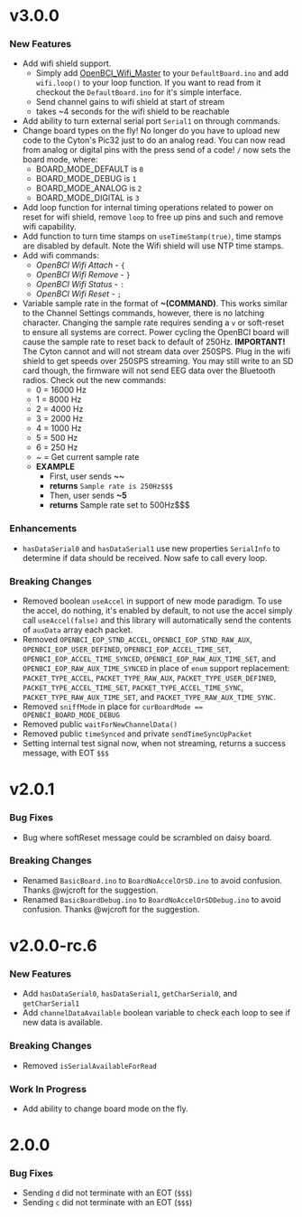 # v3.0.0

### New Features

* Add wifi shield support.
   * Simply add [OpenBCI_Wifi_Master](https://github.com/OpenBCI/OpenBCI_Wifi_Master_Library) to your `DefaultBoard.ino` and add `wifi.loop()` to your loop function. If you want to read from it checkout the `DefaultBoard.ino` for it's simple interface.
   * Send channel gains to wifi shield at start of stream
   * takes ~4 seconds for the wifi shield to be reachable
* Add ability to turn external serial port `Serial1` on through commands.
* Change board types on the fly! No longer do you have to upload new code to the Cyton's Pic32 just to do an analog read. You can now read from analog or digital pins with the press send of a code! `/` now sets the board mode, where:
   * BOARD_MODE_DEFAULT is `0`
   * BOARD_MODE_DEBUG is `1`
   * BOARD_MODE_ANALOG is `2`
   * BOARD_MODE_DIGITAL is `3`
* Add loop function for internal timing operations related to power on reset for wifi shield, remove `loop` to free up pins and such and remove wifi capability.
* Add function to turn time stamps on `useTimeStamp(true)`, time stamps are disabled by default. Note the Wifi shield will use NTP time stamps.
* Add wifi commands:
   * _OpenBCI Wifi Attach_ - `{`
   * _OpenBCI Wifi Remove_ - `}`
   * _OpenBCI Wifi Status_ - `:`
   * _OpenBCI Wifi Reset_ - `;`
* Variable sample rate in the format of **~(COMMAND)**. This works similar to the Channel Settings commands, however, there is no latching character. Changing the sample rate requires sending a `v` or soft-reset to ensure all systems are correct. Power cycling the OpenBCI board will cause the sample rate to reset back to default of 250Hz. **IMPORTANT!** The Cyton cannot and will not stream data over 250SPS. Plug in the wifi shield to get speeds over 250SPS streaming. You may still write to an SD card though, the firmware will not send EEG data over the Bluetooth radios. Check out the new commands:
   * 0 = 16000 Hz
   * 1 = 8000 Hz
   * 2 = 4000 Hz
   * 3 = 2000 Hz
   * 4 = 1000 Hz
   * 5 = 500 Hz
   * 6 = 250 Hz
   * ~ = Get current sample rate
   * **EXAMPLE**
      * First, user sends **~~**
      * **returns** `Sample rate is 250Hz$$$`
      * Then, user sends **~5**
      * **returns** Sample rate set to 500Hz$$$

### Enhancements

* `hasDataSerial0` and `hasDataSerial1` use new properties `SerialInfo` to determine if data should be received. Now safe to call every loop.

### Breaking Changes

* Removed boolean `useAccel` in support of new mode paradigm. To use the accel, do nothing, it's enabled by default, to not use the accel simply call `useAccel(false)` and this library will automatically send the contents of `auxData` array each packet.
* Removed `OPENBCI_EOP_STND_ACCEL`, `OPENBCI_EOP_STND_RAW_AUX`, `OPENBCI_EOP_USER_DEFINED`, `OPENBCI_EOP_ACCEL_TIME_SET`, `OPENBCI_EOP_ACCEL_TIME_SYNCED`, `OPENBCI_EOP_RAW_AUX_TIME_SET`, and `OPENBCI_EOP_RAW_AUX_TIME_SYNCED` in place of `enum` support replacement: `PACKET_TYPE_ACCEL`, `PACKET_TYPE_RAW_AUX`, `PACKET_TYPE_USER_DEFINED`, `PACKET_TYPE_ACCEL_TIME_SET`, `PACKET_TYPE_ACCEL_TIME_SYNC`, `PACKET_TYPE_RAW_AUX_TIME_SET`, and `PACKET_TYPE_RAW_AUX_TIME_SYNC`.
* Removed `sniffMode` in place for `curBoardMode == OPENBCI_BOARD_MODE_DEBUG`
* Removed public `waitForNewChannelData()`
* Removed public `timeSynced` and private `sendTimeSyncUpPacket`
* Setting internal test signal now, when not streaming, returns a success message, with EOT `$$$`

# v2.0.1

### Bug Fixes
* Bug where softReset message could be scrambled on daisy board.

### Breaking Changes
* Renamed `BasicBoard.ino` to `BoardNoAccelOrSD.ino` to avoid confusion. Thanks @wjcroft for the suggestion.
* Renamed `BasicBoardDebug.ino` to `BoardNoAccelOrSDDebug.ino` to avoid confusion. Thanks @wjcroft for the suggestion.

# v2.0.0-rc.6

### New Features

* Add `hasDataSerial0`, `hasDataSerial1`, `getCharSerial0`, and `getCharSerial1`
* Add `channelDataAvailable` boolean variable to check each loop to see if new data is available.

### Breaking Changes

* Removed `isSerialAvailableForRead`

### Work In Progress

* Add ability to change board mode on the fly.

# 2.0.0

### Bug Fixes

* Sending `d` did not terminate with an EOT (`$$$`)
* Sending `c` did not terminate with an EOT (`$$$`)
